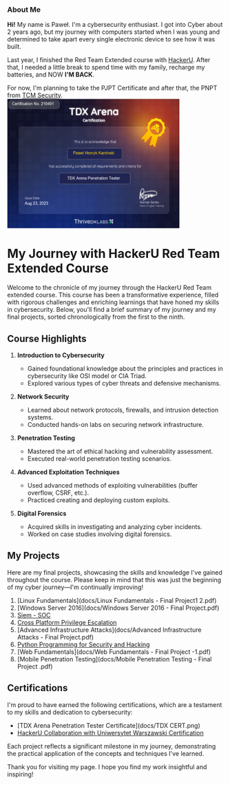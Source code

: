 ### About Me
<b>Hi!</b> My name is Paweł. I'm a cybersecurity enthusiast. I got into Cyber about 2 years ago, but my journey with computers started when I was young and determined to take apart every single electronic device to see how it was built.

Last year, I finished the Red Team Extended course with <a href="https://hackeru.pl" alt="HackerU">HackerU</a>.
After that, I needed a little break to spend time with my family, recharge my batteries, and NOW <b>I'M BACK</b>.

For now, I'm planning to take the PJPT Certificate and after that, the PNPT from  <a href="https://tcm-sec.com">TCM Security</a>.
<img src="Docs/TDX CERT.png" alt="My proud achievement" width="400" height="300" place-item="center">


# My Journey with HackerU Red Team Extended Course

Welcome to the chronicle of my journey through the HackerU Red Team extended course. This course has been a transformative experience, filled with rigorous challenges and enriching learnings that have honed my skills in cybersecurity. Below, you'll find a brief summary of my journey and my final projects, sorted chronologically from the first to the ninth.

## Course Highlights

1. **Introduction to Cybersecurity**
    - Gained foundational knowledge about the principles and practices in cybersecurity like OSI model or CIA Triad.
    - Explored various types of cyber threats and defensive mechanisms.

2. **Network Security**
    - Learned about network protocols, firewalls, and intrusion detection systems.
    - Conducted hands-on labs on securing network infrastructure.

3. **Penetration Testing**
    - Mastered the art of ethical hacking and vulnerability assessment.
    - Executed real-world penetration testing scenarios.

4. **Advanced Exploitation Techniques**
    - Used advanced methods of exploiting vulnerabilities (buffer overflow, CSRF, etc.).
    - Practiced creating and deploying custom exploits.

5. **Digital Forensics**
    - Acquired skills in investigating and analyzing cyber incidents.
    - Worked on case studies involving digital forensics.

## My Projects

Here are my final projects, showcasing the skills and knowledge I've gained throughout the course. Please keep in mind that this was just the beginning of my cyber journey—I'm continually improving!

1. [Linux Fundamentals](docs/Linux Fundamentals - Final Project1 2.pdf)
2. [Windows Server 2016](docs/Windows Server 2016 - Final Project.pdf)
3. [Siem - SOC](docs/SIEM-_-SOC-Final-WannaCry.pdf)
4. [Cross Platform Privilege Escalation](docs/Cross_Platform_Privilege_Escalation_-_Final_Project.pdf)
5. [Advanced Infrastructure Attacks](docs/Advanced Infrastructure Attacks - Final Project.pdf)
6. [Python Programming for Security and Hacking](docs/Python_Programming_for_Security_-_Final_Project.pdf)
7. [Web Fundamentals](docs/Web Fundamentals - Final Project -1.pdf)
8. [Mobile Penetration Testing](docs/Mobile Penetration Testing - Final Project .pdf)

## Certifications

I'm proud to have earned the following certifications, which are a testament to my skills and dedication to cybersecurity:
- [TDX Arena Penetration Tester Certificate](docs/TDX CERT.png)
- [HackerU Collaboration with Uniwersytet Warszawski Certification](docs/dupa.pdf)

Each project reflects a significant milestone in my journey, demonstrating the practical application of the concepts and techniques I've learned.

Thank you for visiting my page. I hope you find my work insightful and inspiring!
